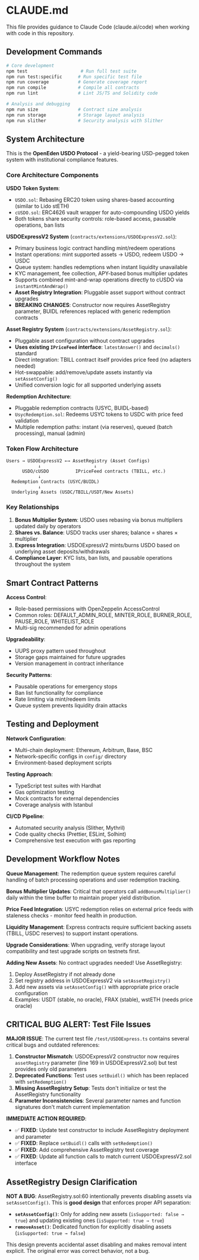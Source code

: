 # CLAUDE.md

This file provides guidance to Claude Code (claude.ai/code) when working with code in this repository.

## Development Commands

```bash
# Core development
npm test                    # Run full test suite
npm run test:specific      # Run specific test file
npm run coverage           # Generate coverage report
npm run compile            # Compile all contracts
npm run lint               # Lint JS/TS and Solidity code

# Analysis and debugging
npm run size               # Contract size analysis
npm run storage            # Storage layout analysis
npm run slither            # Security analysis with Slither
```

## System Architecture

This is the **OpenEden USDO Protocol** - a yield-bearing USD-pegged token system with institutional compliance features.

### Core Architecture Components

**USDO Token System**:
- `USDO.sol`: Rebasing ERC20 token using shares-based accounting (similar to Lido stETH)
- `cUSDO.sol`: ERC4626 vault wrapper for auto-compounding USDO yields
- Both tokens share security controls: role-based access, pausable operations, ban lists

**USDOExpressV2 System** (`contracts/extensions/USDOExpressV2.sol`):
- Primary business logic contract handling mint/redeem operations
- Instant operations: mint supported assets → USDO, redeem USDO → USDC
- Queue system: handles redemptions when instant liquidity unavailable
- KYC management, fee collection, APY-based bonus multiplier updates
- Supports combined mint-and-wrap operations directly to cUSDO via `instantMintAndWrap()`
- **Asset Registry Integration**: Pluggable asset support without contract upgrades
- **BREAKING CHANGES**: Constructor now requires AssetRegistry parameter, BUIDL references replaced with generic redemption contracts

**Asset Registry System** (`contracts/extensions/AssetRegistry.sol`):
- Pluggable asset configuration without contract upgrades
- **Uses existing `IPriceFeed` interface**: `latestAnswer()` and `decimals()` standard
- Direct integration: TBILL contract itself provides price feed (no adapters needed)
- Hot-swappable: add/remove/update assets instantly via `setAssetConfig()`
- Unified conversion logic for all supported underlying assets

**Redemption Architecture**:
- Pluggable redemption contracts (USYC, BUIDL-based)
- `UsycRedemption.sol`: Redeems USYC tokens to USDC with price feed validation
- Multiple redemption paths: instant (via reserves), queued (batch processing), manual (admin)

### Token Flow Architecture

```
Users → USDOExpressV2 ←→ AssetRegistry (Asset Configs)
            ↓                    ↓
      USDO/cUSDO          IPriceFeed contracts (TBILL, etc.)
            ↓
  Redemption Contracts (USYC/BUIDL)
            ↓
  Underlying Assets (USDC/TBILL/USDT/New Assets)
```

### Key Relationships

1. **Bonus Multiplier System**: USDO uses rebasing via bonus multipliers updated daily by operators
2. **Shares vs. Balance**: USDO tracks user shares; balance = shares × multiplier
3. **Express Integration**: USDOExpressV2 mints/burns USDO based on underlying asset deposits/withdrawals
4. **Compliance Layer**: KYC lists, ban lists, and pausable operations throughout the system

## Smart Contract Patterns

**Access Control**:
- Role-based permissions with OpenZeppelin AccessControl
- Common roles: DEFAULT_ADMIN_ROLE, MINTER_ROLE, BURNER_ROLE, PAUSE_ROLE, WHITELIST_ROLE
- Multi-sig recommended for admin operations

**Upgradeability**:
- UUPS proxy pattern used throughout
- Storage gaps maintained for future upgrades
- Version management in contract inheritance

**Security Patterns**:
- Pausable operations for emergency stops
- Ban list functionality for compliance
- Rate limiting via mint/redeem limits
- Queue system prevents liquidity drain attacks

## Testing and Deployment

**Network Configuration**:
- Multi-chain deployment: Ethereum, Arbitrum, Base, BSC
- Network-specific configs in `config/` directory
- Environment-based deployment scripts

**Testing Approach**:
- TypeScript test suites with Hardhat
- Gas optimization testing
- Mock contracts for external dependencies
- Coverage analysis with Istanbul

**CI/CD Pipeline**:
- Automated security analysis (Slither, Mythril)
- Code quality checks (Prettier, ESLint, Solhint)
- Comprehensive test execution with gas reporting

## Development Workflow Notes

**Queue Management**: The redemption queue system requires careful handling of batch processing operations and user redemption tracking.

**Bonus Multiplier Updates**: Critical that operators call `addBonusMultiplier()` daily within the time buffer to maintain proper yield distribution.

**Price Feed Integration**: USYC redemption relies on external price feeds with staleness checks - monitor feed health in production.

**Liquidity Management**: Express contracts require sufficient backing assets (TBILL, USDC reserves) to support instant operations.

**Upgrade Considerations**: When upgrading, verify storage layout compatibility and test upgrade scripts on testnets first.

**Adding New Assets**: No contract upgrades needed! Use AssetRegistry:
1. Deploy AssetRegistry if not already done
2. Set registry address in USDOExpressV2 via `setAssetRegistry()`  
3. Add new assets via `setAssetConfig()` with appropriate price oracle configuration
4. Examples: USDT (stable, no oracle), FRAX (stable), wstETH (needs price oracle)

## CRITICAL BUG ALERT: Test File Issues

**MAJOR ISSUE**: The current test file `/test/USDOExpress.ts` contains several critical bugs and outdated references:

1. **Constructor Mismatch**: USDOExpressV2 constructor now requires `assetRegistry` parameter (line 169 in USDOExpressV2.sol) but test provides only old parameters
2. **Deprecated Functions**: Test uses `setBuidl()` which has been replaced with `setRedemption()`  
3. **Missing AssetRegistry Setup**: Tests don't initialize or test the AssetRegistry functionality
4. **Parameter Inconsistencies**: Several parameter names and function signatures don't match current implementation

**IMMEDIATE ACTION REQUIRED**: 
- ✅ **FIXED**: Update test constructor to include AssetRegistry deployment and parameter
- ✅ **FIXED**: Replace `setBuidl()` calls with `setRedemption()`
- ✅ **FIXED**: Add comprehensive AssetRegistry test coverage
- ✅ **FIXED**: Update all function calls to match current USDOExpressV2.sol interface

## AssetRegistry Design Clarification

**NOT A BUG**: AssetRegistry.sol:60 intentionally prevents disabling assets via `setAssetConfig()`. This is **good design** that enforces proper API separation:

- **`setAssetConfig()`**: Only for adding new assets (`isSupported: false → true`) and updating existing ones (`isSupported: true → true`)
- **`removeAsset()`**: Dedicated function for explicitly disabling assets (`isSupported: true → false`)

This design prevents accidental asset disabling and makes removal intent explicit. The original error was correct behavior, not a bug.